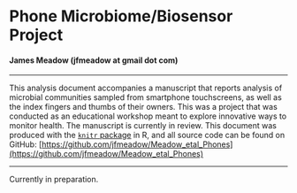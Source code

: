 # Phone Microbiome/Biosensor Project

#### James Meadow (jfmeadow at gmail dot com)

-------------------------

This analysis document accompanies a manuscript that reports analysis of microbial communities sampled from smartphone touchscreens, as well as the index fingers and thumbs of their owners. This was a project that was conducted as an educational workshop meant to explore innovative ways to monitor health. The manuscript is currently in review. This document was produced with the [`knitr` package](http://yihui.name/knitr/) in R, and all source code can be found on GitHub: [https://github.com/jfmeadow/Meadow_etal_Phones](https://github.com/jfmeadow/Meadow_etal_Phones)

-------------------------

Currently in preparation. 
